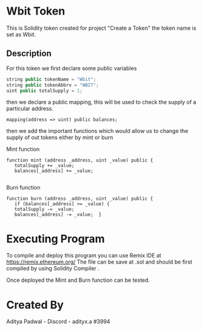# Wbit Token
This is Solidity token created for project "Create a Token" the token name is set as Wbit.
## Description
For this token we first declare some public variables

```javascript
string public tokenName = "Wbit";
string public tokenAbbrv = "WBIT";
uint public totalSupply = 1;
```
then we declare a public mapping, this will be used to check the supply of a particular address.

```
mapping(address => uint) public balances;
```
then we add the important functions which would allow us to change the supply of out tokens either by mint or burn

Mint function
```
function mint (address _address, uint _value) public {
   totalSupply += _value;
   balances[_address] += _value;
   
   ```
Burn function
```
function burn (address _address, uint _value) public {
   if (balances[_address] >= _value) {
   totalSupply -= _value;
   balances[_address] -= _value;  }
   ```
# Executing Program
To compile and deploy this program you can use Remix IDE at https://remix.ethereum.org/
The file can be save at .sol and should be first compiled by using Solidity Compiler .

Once deployed the Mint and Burn function can be tested.

# Created By

Aditya Padwal - Discord - adityx.a #3994
